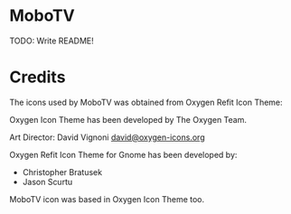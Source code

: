 # MoboTV

TODO: Write README!


# Credits

The icons used by MoboTV was obtained from Oxygen Refit Icon Theme:

Oxygen Icon Theme has been developed by The Oxygen Team.

Art Director:
David Vignoni <david@oxygen-icons.org>

Oxygen Refit Icon Theme for Gnome has been developed by:
* Christopher Bratusek
* Jason Scurtu

MoboTV icon was based in Oxygen Icon Theme too.

